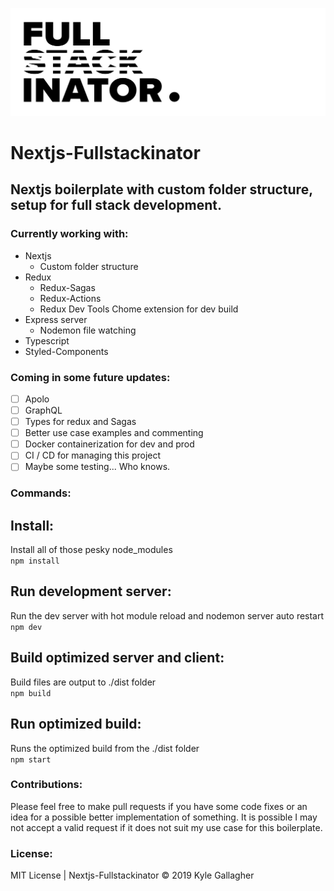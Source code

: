 ![nextjs fullstackinator](logo.jpg)

# Nextjs-Fullstackinator
## Nextjs boilerplate with custom folder structure, setup for full stack development.

### Currently working with:
- Nextjs
  - Custom folder structure
- Redux
  - Redux-Sagas
  - Redux-Actions
  - Redux Dev Tools Chome extension for dev build
- Express server
  - Nodemon file watching
- Typescript
- Styled-Components

### Coming in some future updates:
- [ ] Apolo
- [ ] GraphQL
- [ ] Types for redux and Sagas
- [ ] Better use case examples and commenting
- [ ] Docker containerization for dev and prod
- [ ] CI / CD for managing this project
- [ ] Maybe some testing... Who knows.

### Commands:
## Install:
Install all of those pesky node_modules<br>
`npm install`<br>
## Run development server:
Run the dev server with hot module reload and nodemon server auto restart<br>
`npm dev`<br>
## Build optimized server and client:
Build files are output to ./dist folder<br>
`npm build`<br>
## Run optimized build:
Runs the optimized build from the ./dist folder<br>
`npm start`<br>

### Contributions:
Please feel free to make pull requests if you have some code fixes or an idea for a possible better implementation of something. It is possible I may not accept a valid request if it does not suit my use case for this boilerplate.

### License:
MIT License | Nextjs-Fullstackinator © 2019 Kyle Gallagher
